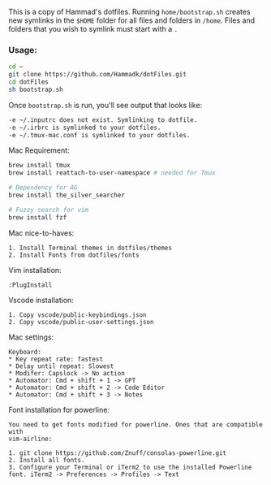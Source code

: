 This is a copy of Hammad's dotfiles. Running `home/bootstrap.sh` creates new symlinks in the `$HOME` folder for all files and folders in `/home`. Files and folders that you wish to symlink must start with a `.`

### Usage:

``` sh
cd ~
git clone https://github.com/Hammadk/dotFiles.git
cd dotFiles
sh bootstrap.sh
```

Once `bootstrap.sh` is run, you'll see output that looks like:
``` sh
-e ~/.inputrc does not exist. Symlinking to dotfile.
-e ~/.irbrc is symlinked to your dotfiles.
-e ~/.tmux-mac.conf is symlinked to your dotfiles.
```

Mac Requirement:

``` sh
brew install tmux
brew install reattach-to-user-namespace # needed for Tmux

# Dependency for AG
brew install the_silver_searcher

# Fuzzy search for vim
brew install fzf
```

Mac nice-to-haves:
```
1. Install Terminal themes in dotfiles/themes
2. Install Fonts from dotfiles/fonts
```

Vim installation:
```
:PlugInstall
```

Vscode installation:
```
1. Copy vscode/public-keybindings.json
2. Copy vscode/public-user-settings.json
```

Mac settings:
```
Keyboard:
* Key repeat rate: fastest
* Delay until repeat: Slowest
* Modifer: Capslock -> No action
* Automator: Cmd + shift + 1 -> GPT
* Automator: Cmd + shift + 2 -> Code Editor
* Automator: Cmd + shift + 3 -> Notes
```

Font installation for powerline:
```
You need to get fonts modified for powerline. Ones that are compatible with
vim-airline:

1. git clone https://github.com/Znuff/consolas-powerline.git
2. Install all fonts.
3. Configure your Terminal or iTerm2 to use the installed Powerline font. iTerm2 -> Preferences -> Profiles -> Text
```


